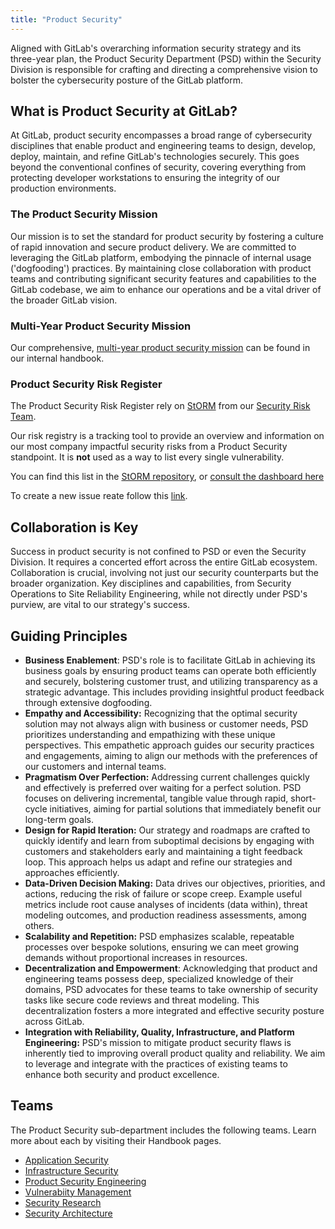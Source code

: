 ```yaml
---
title: "Product Security"
---
```


Aligned with GitLab's overarching information security strategy and its three-year plan, the Product Security Department (PSD) within the Security Division is responsible for crafting and directing a comprehensive vision to bolster the cybersecurity posture of the GitLab platform.

## What is Product Security at GitLab?

At GitLab, product security encompasses a broad range of cybersecurity disciplines that enable product and engineering teams to design, develop, deploy, maintain, and refine GitLab's technologies securely. This goes beyond the conventional confines of security, covering everything from protecting developer workstations to ensuring the integrity of our production environments.

### The Product Security Mission

Our mission is to set the standard for product security by fostering a culture of rapid innovation and secure product delivery. We are committed to leveraging the GitLab platform, embodying the pinnacle of internal usage ('dogfooding') practices. By maintaining close collaboration with product teams and contributing significant security features and capabilities to the GitLab codebase, we aim to enhance our operations and be a vital driver of the broader GitLab vision.

### Multi-Year Product Security Mission

Our comprehensive, [multi-year product security mission](https://internal.gitlab.com/handbook/security/product_security/product_security_strategy/) can be found in our internal handbook.

### Product Security Risk Register

The Product Security Risk Register rely on [StORM](https://handbook.gitlab.com/handbook/security/security-assurance/security-risk/storm-program/) from our [Security Risk Team](https://handbook.gitlab.com/handbook/security/security-assurance/security-risk/).

Our risk registry is a tracking tool to provide an overview and information on our most company impactful security risks from a Product Security standpoint. It is **not** used as a way to list every single vulnerability.

You can find this list in the [StORM repository](https://gitlab.com/gitlab-com/gl-security/security-assurance/security-risk-team/storm-risk-register/-/issues/?sort=created_date&state=opened&label_name%5B%5D=Department%3A%3AProduct%20Security&first_page_size=20), or [consult the dashboard here](https://gitlab.com/gitlab-com/gl-security/security-assurance/security-risk-team/storm-risk-register/-/boards/7816349?label_name[]=Department%3A%3AProduct%20Security)

To create a new issue reate follow this [link](https://gitlab.com/gitlab-com/gl-security/security-assurance/security-risk-team/storm-risk-register/-/issues/new?issuable_template=ProdSec%20StORM%20Risk%20Template).

## Collaboration is Key

Success in product security is not confined to PSD or even the Security Division. It requires a concerted effort across the entire GitLab ecosystem. Collaboration is crucial, involving not just our security counterparts but the broader organization. Key disciplines and capabilities, from Security Operations to Site Reliability Engineering, while not directly under PSD's purview, are vital to our strategy's success.

## Guiding Principles

- **Business Enablement**: PSD's role is to facilitate GitLab in achieving its business goals by ensuring product teams can operate both efficiently and securely, bolstering customer trust, and utilizing transparency as a strategic advantage. This includes providing insightful product feedback through extensive dogfooding.
- **Empathy and Accessibility:** Recognizing that the optimal security solution may not always align with business or customer needs, PSD prioritizes understanding and empathizing with these unique perspectives. This empathetic approach guides our security practices and engagements, aiming to align our methods with the preferences of our customers and internal teams.
- **Pragmatism Over Perfection:** Addressing current challenges quickly and effectively is preferred over waiting for a perfect solution. PSD focuses on delivering incremental, tangible value through rapid, short-cycle initiatives, aiming for partial solutions that immediately benefit our long-term goals.
- **Design for Rapid Iteration:** Our strategy and roadmaps are crafted to quickly identify and learn from suboptimal decisions by engaging with customers and stakeholders early and maintaining a tight feedback loop. This approach helps us adapt and refine our strategies and approaches efficiently.
- **Data-Driven Decision Making:** Data drives our objectives, priorities, and actions, reducing the risk of failure or scope creep. Example useful metrics include root cause analyses of incidents (data within), threat modeling outcomes, and production readiness assessments, among others.
- **Scalability and Repetition:** PSD emphasizes scalable, repeatable processes over bespoke solutions, ensuring we can meet growing demands without proportional increases in resources.
- **Decentralization and Empowerment**: Acknowledging that product and engineering teams possess deep, specialized knowledge of their domains, PSD advocates for these teams to take ownership of security tasks like secure code reviews and threat modeling. This decentralization fosters a more integrated and effective security posture across GitLab.
- **Integration with Reliability, Quality, Infrastructure, and Platform Engineering:** PSD's mission to mitigate product security flaws is inherently tied to improving overall product quality and reliability. We aim to leverage and integrate with the practices of existing teams to enhance both security and product excellence.

## Teams

The Product Security sub-department includes the following teams. Learn more about each by visiting their Handbook pages.

- [Application Security](application-security/)
- [Infrastructure Security](infrastructure-security/)
- [Product Security Engineering](product-security-engineering/)
- [Vulnerabiity Management](vulnerability-management/)
- [Security Research](security-research/)
- [Security Architecture](architecture/)
